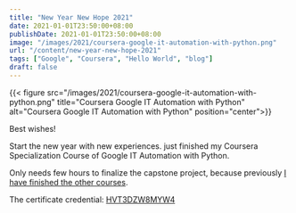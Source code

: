 ```yaml
---
title: "New Year New Hope 2021"
date: 2021-01-01T23:50:00+08:00
publishDate: 2021-01-01T23:50:00+08:00
image: "/images/2021/coursera-google-it-automation-with-python.png"
url: "/content/new-year-new-hope-2021"
tags: ["Google", "Coursera", "Hello World", "blog"]
draft: false
---
```


{{< figure src="/images/2021/coursera-google-it-automation-with-python.png" title="Coursera Google IT Automation with Python" alt="Coursera Google IT Automation with Python" position="center">}}

Best wishes!

Start the new year with new experiences. just finished my Coursera Specialization Course of Google IT Automation with Python.

Only needs few hours to finalize the capstone project, because previously [I have finished the other courses](https://oo.or.id/content/ulasan-kursus-coursera-google-it-automation-with-python/).

The certificate credential: [HVT3DZW8MYW4](https://www.coursera.org/account/accomplishments/specialization/certificate/HVT3DZW8MYW4)
